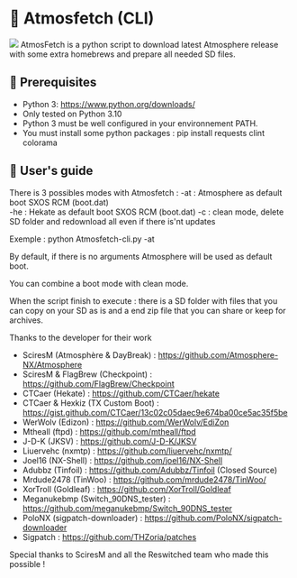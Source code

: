 # 🌌 Atmosfetch (CLI)
 
<img src="https://i.imgur.com/WZY0BlW.jpg">
AtmosFetch is a python script to download latest Atmosphere release with some extra homebrews and prepare all needed SD files.


## 🔧 Prerequisites

- Python 3: https://www.python.org/downloads/
- Only tested on Python 3.10
- Python 3 must be well configured in your environnement PATH.
- You must install some python packages : pip install requests clint colorama

## 🌠 User's guide

There is 3 possibles modes with Atmosfetch :
-at : Atmosphere as default boot SXOS RCM (boot.dat)  
-he : Hekate as default boot SXOS RCM (boot.dat)
-c : clean mode, delete SD folder and redownload all even if there is'nt updates

Exemple : python Atmosfetch-cli.py -at

By default, if there is no arguments Atmosphere will be used as default boot.

You can combine a boot mode with clean mode.  

When the script finish to execute : there is a SD folder with files that you can copy on your SD as is and a end zip file that you can share or keep for archives.


Thanks to the developer for their work

- SciresM (Atmosphère & DayBreak) : https://github.com/Atmosphere-NX/Atmosphere
- SciresM & FlagBrew (Checkpoint) : https://github.com/FlagBrew/Checkpoint
- CTCaer (Hekate) : https://github.com/CTCaer/hekate
- CTCaer & Hexkiz (TX Custom Boot) : https://gist.github.com/CTCaer/13c02c05daec9e674ba00ce5ac35f5be
- WerWolv (Edizon) : https://github.com/WerWolv/EdiZon
- Mtheall (ftpd) : https://github.com/mtheall/ftpd
- J-D-K (JKSV) : https://github.com/J-D-K/JKSV
- Liuervehc (nxmtp) : https://github.com/liuervehc/nxmtp/
- Joel16 (NX-Shell) : https://github.com/joel16/NX-Shell
- Adubbz (Tinfoil) : https://github.com/Adubbz/Tinfoil (Closed Source)
- Mrdude2478 (TinWoo) : https://github.com/mrdude2478/TinWoo/
- XorTroll (Goldleaf) : https://github.com/XorTroll/Goldleaf
- Meganukebmp (Switch_90DNS_tester) : https://github.com/meganukebmp/Switch_90DNS_tester
- PoloNX (sigpatch-downloader) : https://github.com/PoloNX/sigpatch-downloader
- Sigpatch : https://github.com/THZoria/patches

Special thanks to SciresM and all the Reswitched team who made this possible !
